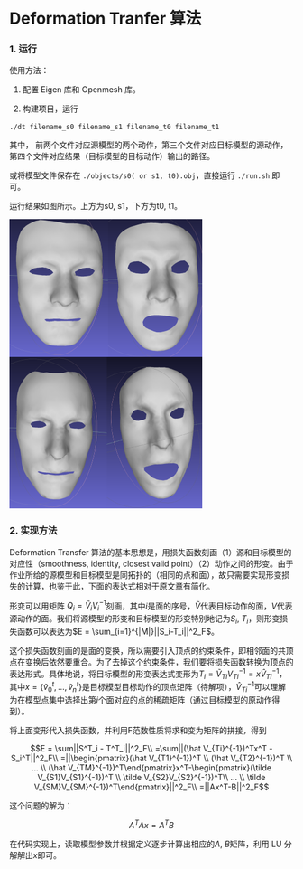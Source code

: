 # Deformation Tranfer 算法

### 1. 运行

使用方法：

1. 配置 Eigen 库和 Openmesh 库。

2. 构建项目，运行

```shell
./dt filename_s0 filename_s1 filename_t0 filename_t1
```

其中， 前两个文件对应源模型的两个动作，第三个文件对应目标模型的源动作，第四个文件对应结果（目标模型的目标动作）输出的路径。

或将模型文件保存在 `./objects/s0( or s1, t0).obj`，直接运行 `./run.sh` 即可。

运行结果如图所示。上方为s0, s1，下方为t0, t1。

<img src="README.assets/result-1740844235437-2.png" alt="result" style="zoom:50%;" />

### 2. 实现方法

Deformation Transfer 算法的基本思想是，用损失函数刻画（1）源和目标模型的对应性（smoothness, identity, closest valid point）（2）动作之间的形变。由于作业所给的源模型和目标模型是同拓扑的（相同的点和面），故只需要实现形变损失的计算，也鉴于此，下面的表达式相对于原文章有简化。

形变可以用矩阵
$`Q_i = \tilde{V}_iV^{-1}_i`$刻画，其中$i$是面的序号，$`\tilde V`$代表目标动作的面，$`V`$代表源动作的面。我们将源模型的形变和目标模型的形变特别地记为$`S_i`$, $`T_i`$，则形变损失函数可以表达为$`E = \sum_{i=1}^{|M|}||S_i-T_i||^2_F`$。

这个损失函数刻画的是面的变换，所以需要引入顶点的约束条件，即相邻面的共顶点在变换后依然要重合。为了去掉这个约束条件，我们要将损失函数转换为顶点的表达形式。具体地说，将目标模型的形变表达式变形为$`T_i = \tilde V_{Ti}V_{Ti}^{-1} = x\hat V_{Ti}^{-1}`$，其中$`x = \{\tilde v^t_0,...,\tilde v^t_n\}`$是目标模型目标动作的顶点矩阵（待解项），$`\hat V_{Ti}^{-1}`$可以理解为在模型点集中选择出第$i$个面对应的点的稀疏矩阵（通过目标模型的原动作得到）。

将上面变形代入损失函数，并利用F范数性质将求和变为矩阵的拼接，得到

$$E = \sum||S^T_i - T^T_i||^2_F\\ =\sum||(\hat V_{Ti}^{-1})^Tx^T - S_i^T||^2_F\\ =||\begin{pmatrix}(\hat V_{T1}^{-1})^T \\ (\hat V_{T2}^{-1})^T \\  ... \\ (\hat V_{TM}^{-1})^T\end{pmatrix}x^T-\begin{pmatrix}(\tilde V_{S1}V_{S1}^{-1})^T \\ \tilde V_{S2}V_{S2}^{-1})^T\\  ... \\ \tilde V_{SM}V_{SM}^{-1})^T\end{pmatrix}||^2_F\\ =||Ax^T-B||^2_F$$

这个问题的解为：

$$A^TAx=A^TB$$

在代码实现上，读取模型参数并根据定义逐步计算出相应的$`A`$, $`B`$矩阵，利用 LU 分解解出$x$即可。
